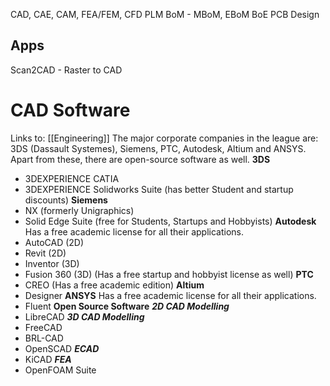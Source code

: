 CAD, CAE, CAM, FEA/FEM, CFD
PLM
BoM - MBoM, EBoM
BoE
PCB Design

## Apps
Scan2CAD - Raster to CAD

# CAD Software
Links to: [[Engineering]]
The major corporate companies in the league are:
3DS (Dassault Systemes), Siemens, PTC, Autodesk, Altium and ANSYS.
Apart from these, there are open-source software as well.
**3DS**
- 3DEXPERIENCE CATIA
- 3DEXPERIENCE Solidworks Suite (has better Student and startup discounts)
**Siemens**
- NX (formerly Unigraphics)
- Solid Edge Suite (free for Students, Startups and Hobbyists)
**Autodesk**
Has a free academic license for all their applications.
- AutoCAD (2D)
- Revit (2D)
- Inventor (3D)
- Fusion 360 (3D) (Has a free startup and hobbyist license as well)
**PTC**
- CREO (Has a free academic edition)
**Altium**
- Designer
**ANSYS**
Has a free academic license for all their applications.
- Fluent
**Open Source Software**
***2D CAD Modelling***
- LibreCAD
***3D CAD Modelling***
- FreeCAD
- BRL-CAD
- OpenSCAD
***ECAD***
- KiCAD
***FEA***
- OpenFOAM Suite